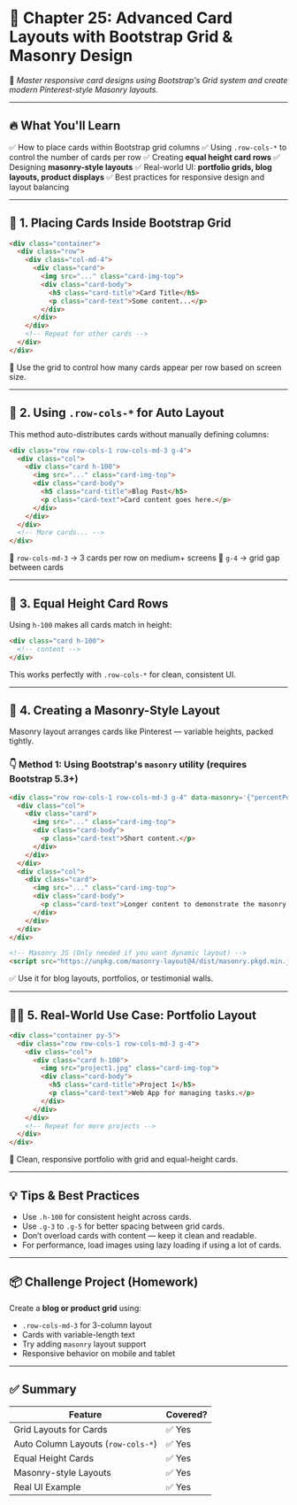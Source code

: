 # 📘 Chapter 25: Advanced Card Layouts with Bootstrap Grid & Masonry Design

🔧 *Master responsive card designs using Bootstrap's Grid system and create modern Pinterest-style Masonry layouts.*

---

## 🔥 What You'll Learn

✅ How to place cards within Bootstrap grid columns
✅ Using `.row-cols-*` to control the number of cards per row
✅ Creating **equal height card rows**
✅ Designing **masonry-style layouts**
✅ Real-world UI: **portfolio grids, blog layouts, product displays**
✅ Best practices for responsive design and layout balancing

---

## 🧱 1. Placing Cards Inside Bootstrap Grid

```html
<div class="container">
  <div class="row">
    <div class="col-md-4">
      <div class="card">
        <img src="..." class="card-img-top">
        <div class="card-body">
          <h5 class="card-title">Card Title</h5>
          <p class="card-text">Some content...</p>
        </div>
      </div>
    </div>
    <!-- Repeat for other cards -->
  </div>
</div>
```

🎯 Use the grid to control how many cards appear per row based on screen size.

---

## 🔁 2. Using `.row-cols-*` for Auto Layout

This method auto-distributes cards without manually defining columns:

```html
<div class="row row-cols-1 row-cols-md-3 g-4">
  <div class="col">
    <div class="card h-100">
      <img src="..." class="card-img-top">
      <div class="card-body">
        <h5 class="card-title">Blog Post</h5>
        <p class="card-text">Card content goes here.</p>
      </div>
    </div>
  </div>
  <!-- More cards... -->
</div>
```

🔹 `row-cols-md-3` → 3 cards per row on medium+ screens
🔹 `g-4` → grid gap between cards

---

## 🟰 3. Equal Height Card Rows

Using `h-100` makes all cards match in height:

```html
<div class="card h-100">
  <!-- content -->
</div>
```

This works perfectly with `.row-cols-*` for clean, consistent UI.

---

## 🧱 4. Creating a Masonry-Style Layout

Masonry layout arranges cards like Pinterest — variable heights, packed tightly.

### 👇 Method 1: Using Bootstrap's `masonry` utility (requires Bootstrap 5.3+)

```html
<div class="row row-cols-1 row-cols-md-3 g-4" data-masonry='{"percentPosition": true }'>
  <div class="col">
    <div class="card">
      <img src="..." class="card-img-top">
      <div class="card-body">
        <p class="card-text">Short content.</p>
      </div>
    </div>
  </div>
  <div class="col">
    <div class="card">
      <img src="..." class="card-img-top">
      <div class="card-body">
        <p class="card-text">Longer content to demonstrate the masonry layout.</p>
      </div>
    </div>
  </div>
</div>

<!-- Masonry JS (Only needed if you want dynamic layout) -->
<script src="https://unpkg.com/masonry-layout@4/dist/masonry.pkgd.min.js"></script>
```

✅ Use it for blog layouts, portfolios, or testimonial walls.

---

## 🧑‍💻 5. Real-World Use Case: Portfolio Layout

```html
<div class="container py-5">
  <div class="row row-cols-1 row-cols-md-3 g-4">
    <div class="col">
      <div class="card h-100">
        <img src="project1.jpg" class="card-img-top">
        <div class="card-body">
          <h5 class="card-title">Project 1</h5>
          <p class="card-text">Web App for managing tasks.</p>
        </div>
      </div>
    </div>
    <!-- Repeat for more projects -->
  </div>
</div>
```

🎯 Clean, responsive portfolio with grid and equal-height cards.

---

## 💡 Tips & Best Practices

* Use `.h-100` for consistent height across cards.
* Use `.g-3` to `.g-5` for better spacing between grid cards.
* Don’t overload cards with content — keep it clean and readable.
* For performance, load images using lazy loading if using a lot of cards.

---

## 📦 Challenge Project (Homework)

Create a **blog or product grid** using:

* `.row-cols-md-3` for 3-column layout
* Cards with variable-length text
* Try adding `masonry` layout support
* Responsive behavior on mobile and tablet

---

## ✅ Summary

| Feature                            | Covered? |
| ---------------------------------- | -------- |
| Grid Layouts for Cards             | ✅ Yes    |
| Auto Column Layouts (`row-cols-*`) | ✅ Yes    |
| Equal Height Cards                 | ✅ Yes    |
| Masonry-style Layouts              | ✅ Yes    |
| Real UI Example                    | ✅ Yes    |
